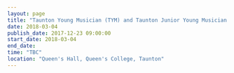 ```yaml
---
layout: page
title: "Taunton Young Musician (TYM) and Taunton Junior Young Musician (TJYM)"
date: 2018-03-04
publish_date: 2017-12-23 09:00:00
start_date: 2018-03-04
end_date: 
time: "TBC"
location: "Queen's Hall, Queen's College, Taunton"
---
```


